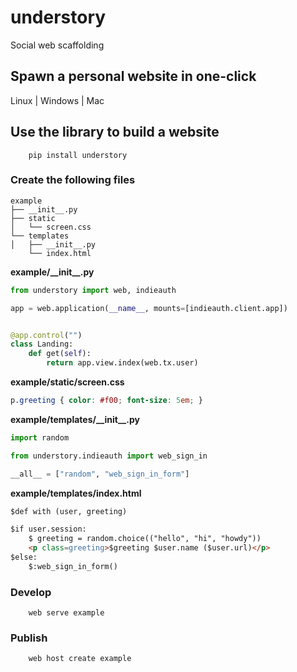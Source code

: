 # understory

Social web scaffolding

## Spawn a personal website in one-click

Linux | Windows | Mac

## Use the library to build a website

```shell
    pip install understory
```

### Create the following files

```
example
├── __init__.py
├── static
│   └── screen.css
└── templates
│   ├── __init__.py
    └── index.html
```

**example/\_\_init\_\_.py**

```python
from understory import web, indieauth

app = web.application(__name__, mounts=[indieauth.client.app])


@app.control("")
class Landing:
    def get(self):
        return app.view.index(web.tx.user)
```

**example/static/screen.css**

```css
p.greeting { color: #f00; font-size: 5em; }
```

**example/templates/\_\_init\_\_.py**

```python
import random

from understory.indieauth import web_sign_in

__all__ = ["random", "web_sign_in_form"]
```

**example/templates/index.html**

```html
$def with (user, greeting)

$if user.session:
    $ greeting = random.choice(("hello", "hi", "howdy"))
    <p class=greeting>$greeting $user.name ($user.url)</p>
$else:
    $:web_sign_in_form()
```

### Develop

```shell
    web serve example
```

### Publish

```shell
    web host create example
```
